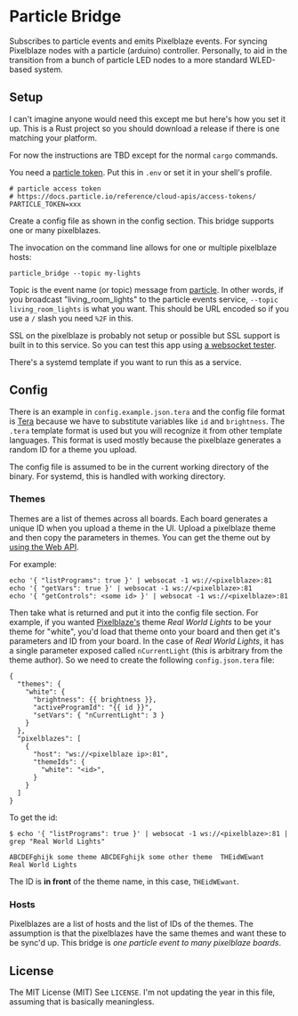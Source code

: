 # Particle Bridge

Subscribes to particle events and emits Pixelblaze events.  For syncing Pixelblaze nodes with a particle (arduino) controller.  Personally, to aid in the transition from a bunch of particle LED nodes to a more standard WLED-based system.


## Setup

I can't imagine anyone would need this except me but here's how you set it up.  This is a Rust project so you should download a release if there is one matching your platform.

For now the instructions are TBD except for the normal `cargo` commands.

You need a [particle token](https://docs.particle.io/reference/cloud-apis/access-tokens/).  Put this in `.env` or set it in your shell's profile.

```
# particle access token
# https://docs.particle.io/reference/cloud-apis/access-tokens/
PARTICLE_TOKEN=xxx
```

Create a config file as shown in the config section.  This bridge supports one or many pixelblazes.

The invocation on the command line allows for one or multiple pixelblaze hosts:
```
particle_bridge --topic my-lights
```
Topic is the event name (or topic) message from [particle](https://docs.particle.io/reference/device-os/api/cloud-functions/particle-publish/).  In other words, if you broadcast "living_room_lights" to the particle events service, `--topic living_room_lights` is what you want.  This should be URL encoded so if you use a `/` slash you need `%2F` in this.

SSL on the pixelblaze is probably not setup or possible but SSL support is built in to this service.  So you can test this app using [a websocket tester](https://www.piesocket.com/websocket-tester).

There's a systemd template if you want to run this as a service.


## Config

There is an example in `config.example.json.tera` and the config file format is [Tera](https://tera.netlify.app/) because we have to substitute variables like `id` and `brightness`.  The `.tera` template format is used but you will recognize it from other template languages.  This format is used mostly because the pixelblaze generates a random ID for a theme you upload.

The config file is assumed to be in the current working directory of the binary.  For systemd, this is handled with working directory.

### Themes

Themes are a list of themes across all boards.  Each board generates a unique ID when you upload a theme in the UI.  Upload a pixelblaze theme and then copy the parameters in themes.  You can get the theme out by [using the Web API](https://electromage.com/docs/websockets-api).

For example:
```
echo '{ "listPrograms": true }' | websocat -1 ws://<pixelblaze>:81
echo '{ "getVars": true }' | websocat -1 ws://<pixelblaze>:81
echo '{ "getControls": <some id> }' | websocat -1 ws://<pixelblaze>:81
```
Then take what is returned and put it into the config file section.  For example, if you wanted [Pixelblaze's](https://electromage.com/patterns) theme _Real World Lights_ to be your theme for "white", you'd load that theme onto your board and then get it's parameters and ID from your board.  In the case of _Real World Lights_, it has a single parameter exposed called `nCurrentLight` (this is arbitrary from the theme author).  So we need to create the following `config.json.tera` file:

```
{  
  "themes": {
    "white": {
      "brightness": {{ brightness }},
      "activeProgramId": "{{ id }}",
      "setVars": { "nCurrentLight": 3 }
    }
  },
  "pixelblazes": [
    {
      "host": "ws://<pixelblaze ip>:81",
      "themeIds": {
        "white": "<id>",
      }
    }
  ]
}
```

To get the id:
```
$ echo '{ "listPrograms": true }' | websocat -1 ws://<pixelblaze>:81 | grep "Real World Lights"

ABCDEFghijk	some theme ABCDEFghijk some other theme  THEidWEwant	Real World Lights
```
The ID is **in front** of the theme name, in this case, `THEidWEwant`.


### Hosts

Pixelblazes are a list of hosts and the list of IDs of the themes. The assumption is that the pixelblazes have the same themes and want these to be sync'd up.  This bridge is _one particle event to many pixelblaze boards_.



## License

The MIT License (MIT)
See `LICENSE`.  I'm not updating the year in this file, assuming that is basically meaningless.
